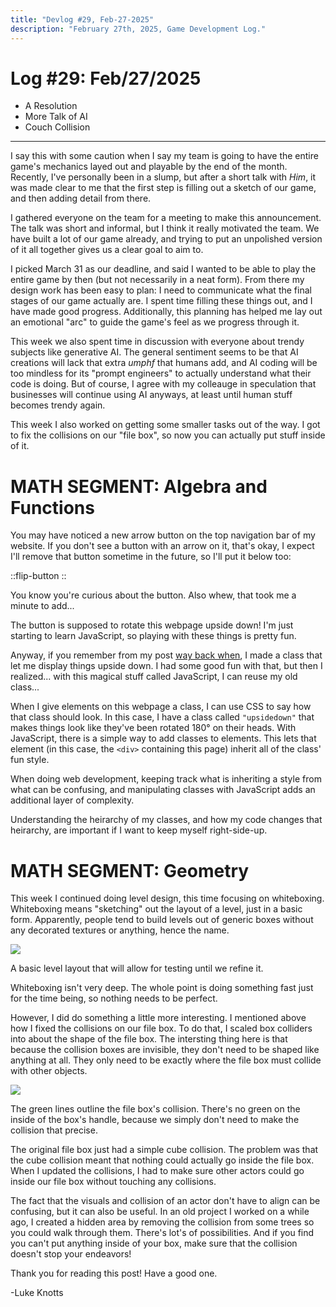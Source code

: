 ```yaml
---
title: "Devlog #29, Feb-27-2025"
description: "February 27th, 2025, Game Development Log."
---
```


# Log <span class="date">#</span>29: <span class="date">Feb/27/2025</span>

<ul>
<li class="summary">A Resolution</li>
<li class="summary">More Talk of AI</li>
<li class="summary">Couch Collision</li>
</ul>

---

I say this with some caution when I say my team is going to have the
entire game's mechanics layed out and playable by the end of the month.
Recently, I've personally been in a slump, but after a short talk with
<i>Him</i>, it was made clear to me that the first step is filling out a
sketch of our game, and then adding detail from there.

</p>
<p>
I gathered everyone on the team for a meeting to make this announcement.
The talk was short and informal, but I think it really motivated the
team. We have built a lot of our game already, and trying to put an
unpolished version of it all together gives us a clear goal to aim to.
</p>
<p>
I picked March 31 as our deadline, and said I wanted to be able to play
the entire game by then (but not necessarily in a neat form). From there
my design work has been easy to plan: I need to communicate what the
final stages of our game actually are. I spent time filling these things
out, and I have made good progress. Additionally, this planning has
helped me lay out an emotional "arc" to guide the game's feel as we
progress through it.
</p>
<p>
This week we also spent time in discussion with everyone about trendy
subjects like generative AI. The general sentiment seems to be that AI
creations will lack that extra <i>umphf</i> that humans add, and AI
coding will be too mindless for its "prompt engineers" to actually
understand what their code is doing. But of course, I agree with my
colleauge in speculation that businesses will continue using AI anyways,
at least until human stuff becomes trendy again.
</p>
<p>
This week I also worked on getting some smaller tasks out of the way. I
got to fix the collisions on our "file box", so now you can actually put
stuff inside of it.
</p>
<h1>MATH SEGMENT: Algebra and Functions</h1>
<p>
You may have noticed a new arrow button on the top navigation bar of my
website. If you don't see a button with an arrow on it, that's okay, I
expect I'll remove that button sometime in the future, so I'll put it
below too:
</p>

::flip-button
::

<p class="image-desc">
You know you're curious about the button. Also whew, that took me a
minute to add...
</p>
<p>
The button is supposed to rotate this webpage upside down! I'm just
starting to learn JavaScript, so playing with these things is pretty
fun.
</p>
<p>
Anyway, if you remember from my post
<a class="inline-link" href="/devlog/nov-8-2024">way back when</a>, I
made a class that let me display things
<span class="upsidedown">upside down</span>. I had some good fun with
that, but then I realized... with this magical stuff called JavaScript,
I can reuse my old class...
</p>
<p>
When I give elements on this webpage a class, I can use CSS to say how
that class should look. In this case, I have a class called
<code>"upsidedown"</code>
that makes things look like they've been rotated 180&deg; on their
heads. With JavaScript, there is a simple way to add classes to
elements. This lets that element (in this case, the
<code>&lt;div&gt;</code> containing this page) inherit all of the class'
fun style.
</p>
<p>
When doing web development, keeping track what is inheriting a style
from what can be confusing, and manipulating classes with JavaScript
adds an additional layer of complexity.
</p>
<p>
Understanding the heirarchy of my classes, and how my code changes that
heirarchy, are important if I want to keep myself right-side-up.
</p>
<h1>MATH SEGMENT: Geometry</h1>
<p>
This week I continued doing level design, this time focusing on
whiteboxing. Whiteboxing means "sketching" out the layout of a level,
just in a basic form. Apparently, people tend to build levels out of
generic boxes without any decorated textures or anything, hence the
name.
</p>
<img src="/images/erase-employment-game/execWhitebox.png" />

<span class="image-desc"> A basic level layout that will allow for testing until we refine it.</span>

<p>
Whiteboxing isn't very deep. The whole point is doing something fast
just for the time being, so nothing needs to be perfect.
</p>
<p>
However, I did do something a little more interesting. I mentioned above
how I fixed the collisions on our file box. To do that, I scaled box
colliders into about the shape of the file box. The intersting thing
here is that because the collision boxes are invisible, they don't need
to be shaped like anything at all. They only need to be exactly where
the file box must collide with other objects.
</p>
<img src="/images/erase-employment-game/fileboxCollision.png" />

<span class="image-desc"> The green lines outline the file box's collision. There's no green on
the inside of the box's handle, because we simply don't need to make the
collision that precise.</span>

<p>
The original file box just had a simple cube collision. The problem was
that the cube collision meant that nothing could actually go inside the
file box. When I updated the collisions, I had to make sure other actors
could go inside our file box without touching any collisions.
</p>
<p>
The fact that the visuals and collision of an actor don't have to align
can be confusing, but it can also be useful. In an old project I worked
on a while ago, I created a hidden area by removing the collision from
some trees so you could walk through them. There's lot's of
possibilities. And if you find you can't put anything inside of your
box, make sure that the collision doesn't stop your endeavors!
</p>
<p>Thank you for reading this post! Have a good one.</p>
<p class="signature">-Luke Knotts</p>
<div id="upmessage" style="display: none">
<p class="upsidedown" style="color: green">
    Hello reader! You can
    refresh the page to get back right-side-up!
</p>
</div>

